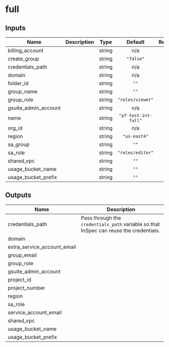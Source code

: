 # full

[^]: (autogen_docs_start)

## Inputs

| Name | Description | Type | Default | Required |
|------|-------------|:----:|:-----:|:-----:|
| billing\_account |  | string | n/a | yes |
| create\_group |  | string | `"false"` | no |
| credentials\_path |  | string | n/a | yes |
| domain |  | string | n/a | yes |
| folder\_id |  | string | `""` | no |
| group\_name |  | string | `""` | no |
| group\_role |  | string | `"roles/viewer"` | no |
| gsuite\_admin\_account |  | string | n/a | yes |
| name |  | string | `"pf-test-int-full"` | no |
| org\_id |  | string | n/a | yes |
| region |  | string | `"us-east4"` | no |
| sa\_group |  | string | `""` | no |
| sa\_role |  | string | `"roles/editor"` | no |
| shared\_vpc |  | string | `""` | no |
| usage\_bucket\_name |  | string | `""` | no |
| usage\_bucket\_prefix |  | string | `""` | no |

## Outputs

| Name | Description |
|------|-------------|
| credentials\_path | Pass through the `credentials_path` variable so that InSpec can reuse the credentials. |
| domain |  |
| extra\_service\_account\_email |  |
| group\_email |  |
| group\_role |  |
| gsuite\_admin\_account |  |
| project\_id |  |
| project\_number |  |
| region |  |
| sa\_role |  |
| service\_account\_email |  |
| shared\_vpc |  |
| usage\_bucket\_name |  |
| usage\_bucket\_prefix |  |

[^]: (autogen_docs_end)